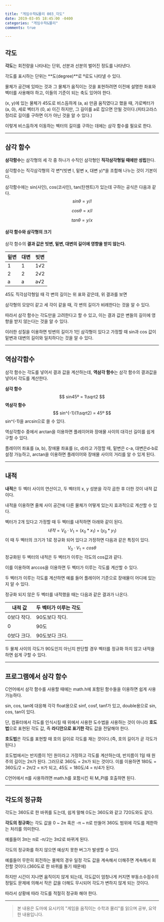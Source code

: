 ```yaml
---

title: "게임수학&물리 003_각도"
date: 2019-03-05 18:45:00 -0400
categories: "게임수학&물리"
comments: true

---
```


## 각도

**각도**는 회전량을 나타내는 단위, 선분과 선분의 벌어진 정도를 나타낸다.

각도를 표시하는 단위는 **도(degree)**로 º로도 나타낼 수 있다.



물체가 공간에 있따는 것과 그 물체가 움직이는 것을 표현하려면 이전에 설명한 좌표와 벡터를 사용해야 하고, 이들의 기준이 되는 축도 있어야 한다.



(x, y)에 있는 물체가 45도로 비스듬하게 (a, a) 만큼 움직였다고 했을 때, 가로벡터가 (a, 0),  세로 벡터가 (0, a) 이긴 하지만, 그 길이를 a로 잡으면 안될 것이다.(피타고라스 정리로 길이를 구하면 이가 아닌 것을 알 수 있다.)

이렇게 비스듬하게 이동하는 벡터의 길이를 구하는 데에는 삼각 함수를 필요로 한다.

------



## 삼각 함수

**삼각함수**는 삼각형의 세 각 중 하나가 수직인 삼각형인 **직각삼각형일 때에만 성립**한다.

삼각함수는 직각삼각형의 각 변*(빗변 l, 밑변 x, 대변 y)*을 조합해 나누는 것이 기본이다.

삼각함수에는 sin(사인), cos(코사인), tan(탄젠트)가 있는데 구하는 공식은 다음과 같다.
$$
sin\theta = y / l
$$

$$
cos\theta = x/l
$$

$$
tan\theta = y/x
$$



#### 삼각 함수와 삼각형의 크기

삼각 함수의 **결과 값은 빗변, 밑변, 대변의 길이에 영향을 받지 않는다.**

| 밑변 | 대변 | 빗변 |
| ---- | ---- | ---- |
| 1    | 1    | 1√2  |
| 2    | 2    | 2√2  |
| a    | a    | a√2  |

45도 직각삼각형일 때 각 변의 길이는 위 표와 같은데, 위 결과를 보면

삼각형의 모양이 같고 세 각이 같을 때, 각 변의 길이가 비례한다는 것을 알 수 있다.

따라서 삼각 함수는 각도만을 고려한다고 할 수 있고, 이는 결과 값은 변들의 길이에 영향을 받지 않는다는 것을 알 수 있다.



이러한 성질을 이용하면 빗변의 길이가 1인 삼각형이 있다고 가정할 때 sin과 cos 값이 밑변과 대변의 길이와 일치하다는 것을 알 수 있다.

------

## 역삼각함수

삼각 함수는 각도를 넣어서 결과 값을 계산하는데, **역삼각 함수**는 삼각 함수의 결과값을 넣어서 각도를 계산한다.

**삼각 함수**
$$
sin45º = 1\sqrt2
$$
**역삼각 함수**
$$
sin^{-1}(1\sqrt2) = 45º
$$
sin^(-1)을 arcsin으로 쓸 수 있다.



역삼각함수 중에서 arctan을 이용하면 플레이어와 장애물 사이의 대각선 길이를 쉽게 구할 수 있다.

플레이어 좌표를 (a, b), 장애물 좌표를 (c, d)라고 가정할 때, 밑변은 c-a, 대변은d-b로 설정 가능하고, arctan을 이용하면 플레이어와 장애물 사이의 거리를 알 수 있게 된다.

------

## 내적

**내적**은 두 벡터 사이의 연산이고, 두 벡터의 x, y 성분을 각각 곱한 후 더한 것이 내적 값이다.

내적을 이용하면 줄체 사이 공간에 다른 물체가 어떻게 있는지 효과적으로 계산할 수 있다.



벡터가 2개 있다고 가정할 때 두 벡터를 내적하면 아래와 같이 된다.
$$
내적 = V_0·V_1 = (x_0 * x_1) + (y_0 * y_1)
$$
이 때 두 벡터의 크기가 1로 정규화 되어 있다고 가정하면 다음과 같은 특징이 있다.
$$
V_0·V_1 = cos\theta
$$
정규화된 두 벡터의 내적은 두 벡터가 이루는 각도의 cos값과 같다.

이를 이용하여 arccos을 이용하면 두 벡터가 이루는 각도를 계산할 수 있다.

두 벡터가 이루는 각도를 계산하면 예를 들어 플레이어 기준으로 장애물이 어디에 있는지 알 수 있다.



정규화 되지 않은 두 벡터를 내적했을 때는 다음과 같은 결과가 나온다.

| 내적 값     | 두 벡터가 이루는 각도 |
| ----------- | --------------------- |
| 0보다 작다. | 90도보다 작다.        |
| 0           | 90도                  |
| 0보다 크다. | 90도보다 크다.        |

두 물체 사이의 각도가 90도인지 아닌지 판단할 경우 벡터를 정규화 하지 않고 내적을 하면 쉽게 구할 수 있다.

------



## 프로그램에서 삼각 함수

C언어에서 삼각 함수를 사용할 때에는 math.h에 포함된 함수들을 이용하면 쉽게 사용 가능하다.

sin, cos, tan에 대응해 각각  float용으로 sinf, cosf, tanf가 있고, double용으로 sin, cos, tan이 있다.

단, 컴퓨터에서 각도를 인식시킬 때 위에서 사용한 도수법을 사용하는 것이 아니라 **호도법**으로 표현된 각도 값, 즉 **라디안으로 표기한 각**도 값을 전달해야 한다.

**호도법**은 각도를 표현할 때 호의 길이로 각도를 재는 것이다.(즉, 호의 길이가 곧 각도가 된다.)

호도법에서는 반지름이 1인 원이라고 가정하고 각도를 계산하는데, 반지름이 1일 때 원주의 길이는 2π가 된다. 그러므로 360도 = 2π가 되는 것이다. 이를 이용하면 180도 = 360도/2 = 2π/2 = π가 되고, 45도 = 180도/4 = π/4가 된다.

C언어에서 π를 사용하려면 math.h를 포함시킨 뒤 M_PI를 호출하면 된다.

------



## 각도의 정규화

각도는 360도로 한 바퀴를 도는데, 쉽게 말해 0도는 360도와 같고 720도와도 같다. 

**각도의 정규화**는 각도 값을 0 ~ 2π 혹은 -π ~ π로 만들어 360도 범위에 각도를 제한하는 처리를 의미한다.

예를들어 3π는 π로 -π/2는 3π2로 바뀌게 된다.



각도의 정규화를 하지 않으면 예상치 못한 버그가 발생할 수 있다.

예를들어 무한히 회전하는 물체의 경우 일정 각도 값을 계속해서 더해주면 계속해서 회전할 것이다.(360도로 한 바퀴를 돌기 때문에)

하지만 시간이 지나면 움직이지 않게 되는데, 각도값이 엄청나게 커지면 부동소수점수의 정밀도 문제에 의해서 작은 값을 더해도 무시되어 각도가 변하지 않게 되는 것이다.

따라서 상황에 따라 각도를 적절히 정규화 해야 한다.

------

> 본 내용은 도마에 요시키의 "게임을 움직이는 수학과 물리"를 읽으며 공부, 요약한 내용입니다.